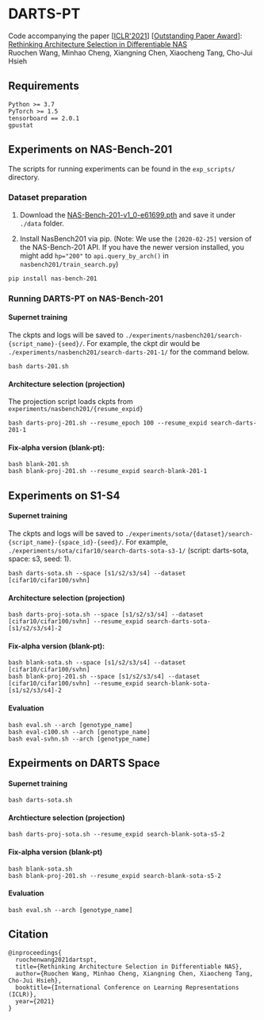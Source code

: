 # DARTS-PT
Code accompanying the paper
[[ICLR'2021](https://iclr.cc/)] [[Outstanding Paper Award](https://iclr-conf.medium.com/announcing-iclr-2021-outstanding-paper-awards-9ae0514734ab)]: [Rethinking Architecture Selection in Differentiable NAS](https://arxiv.org/abs/2108.04392v1)<br/>
Ruochen Wang, Minhao Cheng, Xiangning Chen, Xiaocheng Tang, Cho-Jui Hsieh



## Requirements

```
Python >= 3.7
PyTorch >= 1.5
tensorboard == 2.0.1
gpustat
```

## Experiments on NAS-Bench-201

The scripts for running experiments can be found in the `exp_scripts/` directory.

### Dataset preparation
1. Download the [NAS-Bench-201-v1_0-e61699.pth](https://drive.google.com/file/d/1SKW0Cu0u8-gb18zDpaAGi0f74UdXeGKs/view) and save it under `./data` folder.

2. Install NasBench201 via pip. (Note: We use the `[2020-02-25]` version of the NAS-Bench-201 API. If you have the newer version installed, you might add `hp="200"` to `api.query_by_arch()` in `nasbench201/train_search.py`)
```
pip install nas-bench-201
```


### Running DARTS-PT on NAS-Bench-201

#### Supernet training
The ckpts and logs will be saved to `./experiments/nasbench201/search-{script_name}-{seed}/`. For example, the ckpt dir would be `./experiments/nasbench201/search-darts-201-1/` for the command below.
```
bash darts-201.sh
```

#### Architecture selection (projection)
The projection script loads ckpts from `experiments/nasbench201/{resume_expid}`
```
bash darts-proj-201.sh --resume_epoch 100 --resume_expid search-darts-201-1
```

#### Fix-alpha version (blank-pt):
```
bash blank-201.sh
bash blank-proj-201.sh --resume_expid search-blank-201-1
```


## Experiments on S1-S4

#### Supernet training
The ckpts and logs will be saved to `./experiments/sota/{dataset}/search-{script_name}-{space_id}-{seed}/`. For example, `./experiments/sota/cifar10/search-darts-sota-s3-1/` (script: darts-sota, space: s3, seed: 1).
```
bash darts-sota.sh --space [s1/s2/s3/s4] --dataset [cifar10/cifar100/svhn]
```

#### Architecture selection (projection)
```
bash darts-proj-sota.sh --space [s1/s2/s3/s4] --dataset [cifar10/cifar100/svhn] --resume_expid search-darts-sota-[s1/s2/s3/s4]-2
```

#### Fix-alpha version (blank-pt):
```
bash blank-sota.sh --space [s1/s2/s3/s4] --dataset [cifar10/cifar100/svhn]
bash blank-proj-201.sh --space [s1/s2/s3/s4] --dataset [cifar10/cifar100/svhn] --resume_expid search-blank-sota-[s1/s2/s3/s4]-2
```

#### Evaluation
```
bash eval.sh --arch [genotype_name]
bash eval-c100.sh --arch [genotype_name]
bash eval-svhn.sh --arch [genotype_name]
```


## Expeirments on DARTS Space

#### Supernet training
```
bash darts-sota.sh
```

#### Archtiecture selection (projection)
```
bash darts-proj-sota.sh --resume_expid search-blank-sota-s5-2
```

#### Fix-alpha version (blank-pt)
```
bash blank-sota.sh
bash blank-proj-201.sh --resume_expid search-blank-sota-s5-2
```

#### Evaluation
```
bash eval.sh --arch [genotype_name]
```


## Citation

```
@inproceedings{
  ruochenwang2021dartspt,
  title={Rethinking Architecture Selection in Differentiable NAS},
  author={Ruochen Wang, Minhao Cheng, Xiangning Chen, Xiaocheng Tang, Cho-Jui Hsieh},
  booktitle={International Conference on Learning Representations (ICLR)},
  year={2021}
}
```
